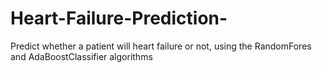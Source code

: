 # Heart-Failure-Prediction-
Predict whether a patient will heart failure or not, using the RandomFores and AdaBoostClassifier algorithms
